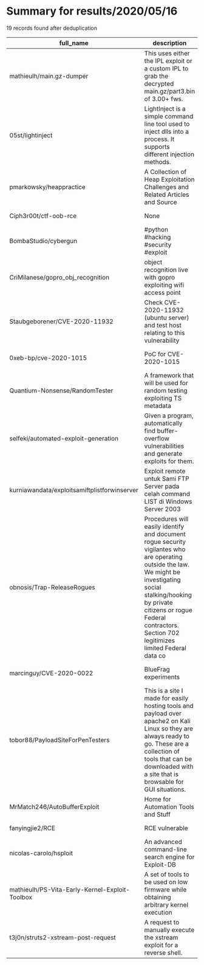 
# Summary for results/2020/05/16
    
19 records found after deduplication

| full_name | description | html_url | matched_list | matched_count | pushed_at | size | stargazers_count | language | forks_count | vul_ids |
|------------------------------------------------|------------------------------------------------------------------------------------------------------------------------------------------------------------------------------------------------------------------------------------------------------------------|-------------------------------------------------------------------|-----------------------|-----------------|---------------------------|--------|--------------------|------------|---------------|--------------------|
| mathieulh/main.gz-dumper | This uses either the IPL exploit or a custom IPL to grab the decrypted main.gz/part3.bin of 3.00+ fws. | https://github.com/mathieulh/main.gz-dumper | ['exploit'] | 1 | 2020-05-16 14:44:33+00:00 | 45 | 3 | C | 1 | [] |
| 05st/lightinject | LightInject is a simple command line tool used to inject dlls into a process. It supports different injection methods. | https://github.com/05st/lightinject | ['command injection'] | 1 | 2020-05-16 18:10:23+00:00 | 28 | 0 | C++ | 0 | [] |
| pmarkowsky/heappractice | A Collection of Heap Exploitation Challenges and Related Articles and Source | https://github.com/pmarkowsky/heappractice | ['exploit'] | 1 | 2020-05-16 12:14:59+00:00 | 126 | 0 | C | 0 | [] |
| Ciph3r00t/ctf-oob-rce | None | https://github.com/Ciph3r00t/ctf-oob-rce | ['rce'] | 1 | 2020-05-16 04:02:01+00:00 | 0 | 0 | | 0 | [] |
| BombaStudio/cybergun | #python #hacking #security #exploit | https://github.com/BombaStudio/cybergun | ['exploit'] | 1 | 2020-05-16 02:10:50+00:00 | 2 | 0 | Python | 0 | [] |
| CriMilanese/gopro_obj_recognition | object recognition live with gopro exploiting wifi access point | https://github.com/CriMilanese/gopro_obj_recognition | ['exploit'] | 1 | 2020-05-16 00:24:47+00:00 | 12 | 0 | Python | 0 | [] |
| Staubgeborener/CVE-2020-11932 | Check CVE-2020-11932 (ubuntu server) and test host relating to this vulnerability | https://github.com/Staubgeborener/CVE-2020-11932 | ['cve-2'] | 1 | 2020-05-16 06:21:29+00:00 | 63 | 2 | Shell | 2 | ['CVE-2020-11932'] |
| 0xeb-bp/cve-2020-1015 | PoC for CVE-2020-1015 | https://github.com/0xeb-bp/cve-2020-1015 | ['cve poc', 'cve-2'] | 2 | 2020-05-16 05:15:35+00:00 | 7 | 41 | C++ | 10 | ['CVE-2020-1015'] |
| Quantium-Nonsense/RandomTester | A framework that will be used for random testing exploiting TS metadata | https://github.com/Quantium-Nonsense/RandomTester | ['exploit'] | 1 | 2020-05-16 23:55:14+00:00 | 100 | 0 | TypeScript | 0 | [] |
| selfeki/automated-exploit-generation | Given a program, automatically find buffer-overflow vulnerabilities and generate exploits for them. | https://github.com/selfeki/automated-exploit-generation | ['exploit'] | 1 | 2020-05-16 02:13:23+00:00 | 141 | 0 | Python | 0 | [] |
| kurniawandata/exploitsamiftplistforwinserver | Exploit remote untuk Sami FTP Server pada celah command LIST di Windows Server 2003 | https://github.com/kurniawandata/exploitsamiftplistforwinserver | ['exploit'] | 1 | 2020-05-16 20:27:54+00:00 | 15 | 2 | Python | 2 | [] |
| obnosis/Trap-ReleaseRogues | Procedures will easily identify and document rogue security vigilantes who are operating outside the law. We might be investigating social stalking/hooking by private citizens or rogue Federal contractors. Section 702 legitimizes limited Federal data co | https://github.com/obnosis/Trap-ReleaseRogues | ['exploit'] | 1 | 2020-05-16 09:38:12+00:00 | 21 | 0 | | 1 | [] |
| marcinguy/CVE-2020-0022 | BlueFrag experiments | https://github.com/marcinguy/CVE-2020-0022 | ['cve-2'] | 1 | 2020-05-16 18:06:43+00:00 | 382 | 40 | | 9 | ['CVE-2020-0022'] |
| tobor88/PayloadSiteForPenTesters | This is a site I made for easily hosting tools and payload over apache2 on Kali Linux so they are always ready to go. These are a collection of tools that can be downloaded with a site that is browsable for GUI situations. | https://github.com/tobor88/PayloadSiteForPenTesters | ['exploit'] | 1 | 2020-05-16 19:34:29+00:00 | 12954 | 4 | PowerShell | 1 | [] |
| MrMatch246/AutoBufferExploit | Home for Automation Tools and Stuff | https://github.com/MrMatch246/AutoBufferExploit | ['exploit'] | 1 | 2020-05-16 01:22:58+00:00 | 132 | 1 | Python | 0 | [] |
| fanyingjie2/RCE | RCE vulnerable | https://github.com/fanyingjie2/RCE | ['rce'] | 1 | 2020-05-16 12:24:15+00:00 | 3 | 0 | Python | 0 | [] |
| nicolas-carolo/hsploit | An advanced command-line search engine for Exploit-DB | https://github.com/nicolas-carolo/hsploit | ['exploit'] | 1 | 2020-05-16 11:15:49+00:00 | 88928 | 15 | Python | 5 | [] |
| mathieulh/PS-Vita-Early-Kernel-Exploit-Toolbox | A set of tools to be used on low firmware while obtaining arbitrary kernel execution | https://github.com/mathieulh/PS-Vita-Early-Kernel-Exploit-Toolbox | ['exploit'] | 1 | 2020-05-16 14:47:52+00:00 | 47634 | 14 | C++ | 3 | [] |
| t3j0n/struts2-xstream-post-request | A request to manually execute the xstream exploit for a reverse shell. | https://github.com/t3j0n/struts2-xstream-post-request | ['exploit'] | 1 | 2020-05-16 14:57:56+00:00 | 2 | 0 | | 0 | [] |
